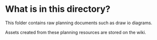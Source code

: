 # What is in this directory?

This folder contains raw planning documents such as draw io diagrams.

Assets created from these planning resources are stored on the wiki.
